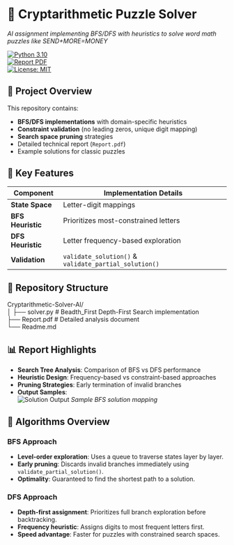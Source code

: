# 🧩 Cryptarithmetic Puzzle Solver  
*AI assignment implementing BFS/DFS with heuristics to solve word math puzzles like SEND+MORE=MONEY*  

[![Python 3.10](https://img.shields.io/badge/Python-3.10-blue)](https://www.python.org/)  
[![Report PDF](https://img.shields.io/badge/Report-PDF-red)](Report.pdf)  
[![License: MIT](https://img.shields.io/badge/License-MIT-green)](LICENSE)  

## 📖 Project Overview  
This repository contains:  
- **BFS/DFS implementations** with domain-specific heuristics  
- **Constraint validation** (no leading zeros, unique digit mapping)  
- **Search space pruning** strategies  
- Detailed technical report (`Report.pdf`)  
- Example solutions for classic puzzles  

## 🔑 Key Features  
| Component         | Implementation Details              |  
|-------------------|-------------------------------------|  
| **State Space**   | Letter-digit mappings               |  
| **BFS Heuristic** | Prioritizes most-constrained letters|  
| **DFS Heuristic** | Letter frequency-based exploration  |  
| **Validation**    | `validate_solution()` & `validate_partial_solution()` |  

## 📂 Repository Structure  
Cryptarithmetic-Solver-AI/    
│   ├── solver.py   # Beadth_First Depth-First Search implementation     
├── Report.pdf           # Detailed analysis document  
└── Readme.md
## 📊 Report Highlights  
- **Search Tree Analysis**: Comparison of BFS vs DFS performance  
- **Heuristic Design**: Frequency-based vs constraint-based approaches  
- **Pruning Strategies**: Early termination of invalid branches  
- **Output Samples**:  
  ![Solution Output](output_example.png) *Sample BFS solution mapping*  

## 🧠 Algorithms Overview  

### BFS Approach  
- **Level-order exploration**: Uses a queue to traverse states layer by layer.  
- **Early pruning**: Discards invalid branches immediately using `validate_partial_solution()`.  
- **Optimality**: Guaranteed to find the shortest path to a solution.  

### DFS Approach  
- **Depth-first assignment**: Prioritizes full branch exploration before backtracking.  
- **Frequency heuristic**: Assigns digits to most frequent letters first.  
- **Speed advantage**: Faster for puzzles with constrained search spaces.  
